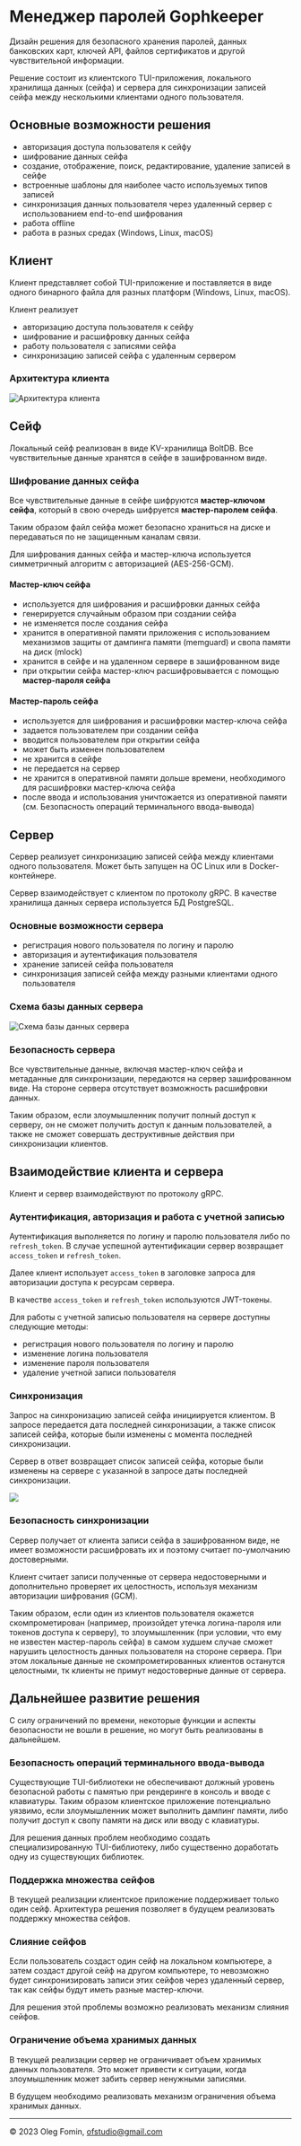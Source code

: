 # Менеджер паролей Gophkeeper

Дизайн решения для безопасного хранения паролей, данных банковских карт,
ключей API, файлов сертификатов и другой чувствительной информации. 

Решение состоит из клиентского TUI-приложения, локального хранилища данных (сейфа) 
и сервера для синхронизации записей сейфа между несколькими клиентами одного пользователя.

## Основные возможности решения
- авторизация доступа пользователя к сейфу
- шифрование данных сейфа
- создание, отображение, поиск, редактирование, удаление записей в сейфе
- встроенные шаблоны для наиболее часто используемых типов записей
- синхронизация данных пользователя через удаленный сервер с использованием end-to-end шифрования
- работа offline
- работа в разных средах (Windows, Linux, macOS)


## Клиент
Клиент представляет собой TUI-приложение и поставляется в виде 
одного бинарного файла для разных платформ (Windows, Linux, macOS).

Клиент реализует 
- авторизацию доступа пользователя к сейфу
- шифрование и расшифровку данных сейфа
- работу пользователя с записями сейфа
- синхронизацию записей сейфа с удаленным сервером

### Архитектура клиента
![Архитектура клиента](./doc/client-architecture.drawio.png)

## Сейф
Локальный сейф реализован в виде KV-хранилища BoltDB. 
Все чувствительные данные хранятся в сейфе в зашифрованном виде. 

### Шифрование данных сейфа
Все чувствительные данные в сейфе шифруются **мастер-ключом сейфа**,
который в свою очередь шифруется **мастер-паролем сейфа**.

Таким образом файл сейфа может безопасно храниться на диске 
и передаваться по не защищенным каналам связи.

Для шифрования данных сейфа и мастер-ключа используется симметричный 
алгоритм с авторизацией (AES-256-GCM).


#### Мастер-ключ сейфа
- используется для шифрования и расшифровки данных сейфа
- генерируется случайным образом при создании сейфа
- не изменяется после создания сейфа
- хранится в оперативной памяти приложения с использованием механизмов защиты от дампинга памяти (memguard) и свопа памяти на диск (mlock)
- хранится в сейфе и на удаленном сервере в зашифрованном виде
- при открытии сейфа мастер-ключ расшифровывается с помощью **мастер-пароля сейфа**

#### Мастер-пароль сейфа
- используется для шифрования и расшифровки мастер-ключа сейфа
- задается пользователем при создании сейфа
- вводится пользователем при открытии сейфа
- может быть изменен пользователем
- не хранится в сейфе
- не передается на сервер
- не хранится в оперативной памяти дольше времени, необходимого для расшифровки мастер-ключа сейфа
- после ввода и использования уничтожается из оперативной памяти (см. Безопасность операций терминального ввода-вывода)

## Сервер

Сервер реализует синхронизацию записей сейфа между клиентами одного пользователя.
Может быть запущен на ОС Linux или в Docker-контейнере.

Сервер взаимодействует с клиентом по протоколу gRPC.
В качестве хранилища данных сервера используется БД PostgreSQL.

### Основные возможности сервера
- регистрация нового пользователя по логину и паролю
- авторизация и аутентификация пользователя
- хранение записей сейфа пользователя
- синхронизация записей сейфа между разными клиентами одного пользователя

### Схема базы данных сервера

![Схема базы данных сервера](./doc/sql-schema.drawio.png)

### Безопасность сервера
Все чувствительные данные, включая мастер-ключ сейфа и метаданные для синхронизации,
передаются на сервер зашифрованном виде. На стороне сервера отсутствует возможность расшифровки
данных. 

Таким образом, если злоумышленник получит полный доступ к серверу,
он не сможет получить доступ к данным пользователей, а также не сможет
совершать деструктивные действия при синхронизации клиентов.

## Взаимодействие клиента и сервера
Клиент и сервер взаимодействуют по протоколу gRPC.

### Аутентификация, авторизация и работа с учетной записью

Аутентификация выполняется по логину и паролю пользователя либо по `refresh_token`. 
В случае успешной аутентификации сервер возвращает `access_token` и `refresh_token`.

Далее клиент использует `access_token` в заголовке запроса для авторизации доступа к ресурсам сервера.

В качестве `access_token` и `refresh_token` используются JWT-токены.

Для работы с учетной записью пользователя на сервере доступны следующие методы:
- регистрация нового пользователя по логину и паролю
- изменение логина пользователя
- изменение пароля пользователя
- удаление учетной записи пользователя

### Синхронизация

Запрос на синхронизацию записей сейфа инициируется клиентом. 
В запросе передается дата последней синхронизации, 
а также список записей сейфа, которые были изменены с момента последней синхронизации.

Сервер в ответ возвращает список записей сейфа, 
которые были изменены на сервере с указанной в запросе
даты последней синхронизации.

![](./doc/sync-sequence.drawio.png)

### Безопасность синхронизации
Сервер получает от клиента записи сейфа в зашифрованном виде, 
не имеет возможности расшифровать их и поэтому считает 
по-умолчанию достоверными.

Клиент считает записи полученные от сервера недостоверными и
дополнительно проверяет их целостность, используя механизм 
авторизации шифрования (GCM).

Таким образом, если один из клиентов пользователя окажется скомпрометирован
(например, произойдет утечка логина-пароля или токенов доступа к серверу),
то злоумышленник (при условии, что ему не известен мастер-пароль сейфа) в самом худшем случае сможет 
нарушить целостность данных пользователя на стороне сервера. При этом локальные данные не скомпрометированных клиентов
останутся целостными, тк клиенты не примут недостоверные данные от сервера.


## Дальнейшее развитие решения
С силу ограничений по времени, некоторые функции и аспекты безопасности 
не вошли в решение, но могут быть реализованы в дальнейшем.

### Безопасность операций терминального ввода-вывода
Существующие TUI-библиотеки не обеспечивают должный уровень безопасной работы с
памятью при рендеринге в консоль и вводе с клавиатуры. Таким образом клиентское приложение
потенциально уязвимо, если злоумышленник может выполнить дампинг памяти,
либо получит доступ к свопу памяти на диск или вводу с клавиатуры.

Для решения данных проблем необходимо создать специализированную TUI-библиотеку,
либо существенно доработать одну из существующих библиотек.

### Поддержка множества сейфов
В текущей реализации клиентское приложение поддерживает только один сейф.
Архитектура решения позволяет в будущем реализовать поддержку множества сейфов.

### Слияние сейфов
Если пользователь создаст один сейф на локальном компьютере,
а затем создаст другой сейф на другом компьютере, 
то невозможно будет синхронизировать записи этих сейфов через
удаленный сервер, так как сейфы будут иметь разные мастер-ключи.

Для решения этой проблемы возможно реализовать механизм слияния сейфов.

### Ограничение объема хранимых данных
В текущей реализации сервер не ограничивает объем хранимых данных пользователя.
Это может привести к ситуации, когда злоумышленник может забить сервер
ненужными записями.

В будущем необходимо реализовать механизм ограничения объема хранимых данных.


---

© 2023 Oleg Fomin, [ofstudio@gmail.com](mailto:ofstudio@gmail.com)
